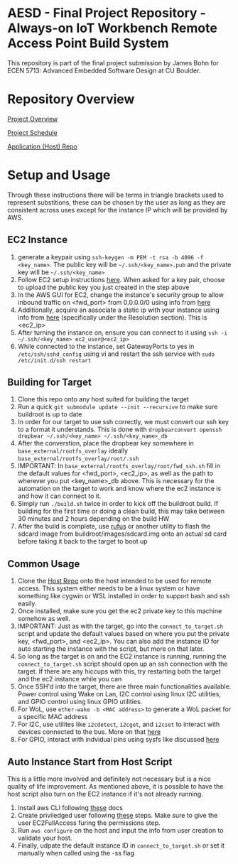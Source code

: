 # AESD - Final Project Repository - Always-on IoT Workbench Remote Access Point Build System 
This repository is part of the final project submission by James Bohn for ECEN 5713: Advanced Embedded Software Design at CU Boulder.

# Repository Overview #

[Project Overview](https://github.com/cu-ecen-aeld/final-project-jbohn3353/wiki/Project-Overview)

[Project Schedule](https://github.com/cu-ecen-aeld/final-project-jbohn3353/wiki/Project-Schedule)

[Application (Host) Repo](https://github.com/cu-ecen-aeld/final-project-jbohn3353-1)

# Setup and Usage #

Through these instructions there will be terms in triangle brackets used to represent substitions, these can be chosen by the user as long as they are consistent across uses except for the instance IP which will be provided by AWS.

## EC2 Instance ##
1. generate a keypair using `ssh-keygen -m PEM -t rsa -b 4096 -f <key_name>`. The public key will be `~/.ssh/<key_name>.pub` and the private key will be `~/.ssh/<key_name>`
2. Follow EC2 setup instructions [here](https://docs.aws.amazon.com/AWSEC2/latest/UserGuide/EC2_GetStarted.html). When asked for a key pair, choose to upload the public key you just created in the step above
3. In the AWS GUI for EC2, change the instance's security group to allow inbound traffic on <fwd_port> from 0.0.0.0/0 using info from [here](https://docs.aws.amazon.com/AWSEC2/latest/UserGuide/authorizing-access-to-an-instance.html)
4. Additionally, acquire an associate a static ip with your instance using info from [here](https://aws.amazon.com/premiumsupport/knowledge-center/ec2-associate-static-public-ip/) (specifically under the Resolution section). This is <ec2_ip>
5. After turning the instance on, ensure you can connect to it using `ssh -i ~/.ssh/<key_name> ec2_user@<ec2_ip>`
6. While connected to the instance, set GatewayPorts to yes in `/etc/ssh/sshd_config` using vi and restart the ssh service with `sudo /etc/init.d/ssh restart`

## Building for Target ##
1. Clone this repo onto any host suited for building the target
2. Run a quick `git submodule update --init --recursive` to make sure buildroot is up to date
3. In order for our target to use ssh correctly, we must convert our ssh key to a format it understands. This is done with `dropbearconvert openssh dropbear ~/.ssh/<key_name> ~/.ssh/<key_name>_db`
4. After the converstion, place the dropbear key somewhere in `base_external/rootfs_overlay` ideally `base_external/rootfs_overlay/root/.ssh`
5. IMPORTANT: In `base_external/rootfs_overlay/root/fwd_ssh.sh` fill in the default values for <fwd_port>, <ec2_ip>, as well as the path to wherever you put <key_name>_db above. This is necessary for the automation on the target to work and know where the ec2 instance is and how it can connect to it.
6. Simply run `./build.sh` twice in order to kick off the buildroot build. If building for the first time or doing a clean build, this may take between 30 minutes and 2 hours depending on the build HW
7. After the build is complete, use [rufus](https://rufus.ie/en/) or another utility to flash the sdcard image from buildroot/images/sdcard.img onto an actual sd card before taking it back to the target to boot up

## Common Usage ##
1. Clone the [Host Repo](https://github.com/cu-ecen-aeld/final-project-jbohn3353-1) onto the host intended to be used for remote access. This system either needs to be a linux system or have something like cygwin or WSL installed in order to support bash and ssh easily.
2. Once installed, make sure you get the ec2 private key to this machine somehow as well.
3. IMPORTANT: Just as with the target, go into the `connect_to_target.sh` script and update the default values based on where you put the private key, <fwd_port>, and <ec2_ip>. You can also add the instance ID for auto starting the instance with the script, but more on that later.
4. So long as the target is on and the EC2 instance is running, running the `connect_to_target.sh` script should open up an ssh connection with the target. If there are any hiccups with this, try restarting both the target and the ec2 instance while you can
5. Once SSH'd into the target, there are three main functionalities available. Power control using Wake on Lan, I2C control using linux I2C utilities, and GPIO control using linux GPIO utilities.
6. For WoL, use `ether-wake -b <MAC address>` to generate a WoL packet for a specific MAC address
7. For I2C, use utilites like `i2cdetect`, `i2cget`, and `i2cset` to interact with devices connected to the bus. More on that [here](https://linuxhint.com/i2c-linux-utilities/)
8. For GPIO, interact with indvidual pins using sysfs like discussed [here](https://www.kernel.org/doc/Documentation/gpio/sysfs.txt)

## Auto Instance Start from Host Script ##
This is a little more involved and definitely not necessary but is a nice quality of life improvement. As mentioned above, it is possible to have the host script also turn on the EC2 instance if it's not already running. 
1. Install aws CLI following [these](https://docs.aws.amazon.com/cli/latest/userguide/getting-started-install.html) docs
2. Create priviledged user following [these](https://docs.aws.amazon.com/IAM/latest/UserGuide/id_users_create.html#id_users_create_console) steps. Make sure to give the user EC2FullAccess furing the permissions step.
3. Run `aws configure` on the host and input the info from user creation to validate your host.
4. Finally, udpate the default instance ID in `connect_to_target.sh` or set it manually when called using the -ss flag
